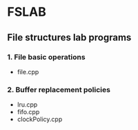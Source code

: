 # FSLAB
## File structures lab programs

### 1. File basic operations 
  * file.cpp

### 2. Buffer replacement policies
  * lru.cpp
  * fifo.cpp
  * clockPolicy.cpp
